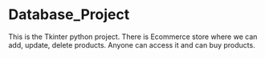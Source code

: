 # Database_Project
This is the Tkinter python project. There is Ecommerce store where we can add, update, delete products. Anyone can access it and can buy products.
